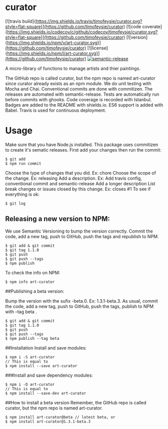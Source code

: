 # curator

[![travis build]{https://img.shields.io/travis/timofeysie/curator.svg?style=flat-square}](https://github.com/timofeysie/curator)
[![code coverate]{https://img.shields.io/codecov/c/github/codecov/timofeysie/curator.svg?style=flat-square}](https://github.com/timofeysie/curator)
[![version]{https://img.shields.io/npm/v/art-curator.svg}](https://github.com/timofeysie/curator)
[![license]{https://img.shields.io/npm/l/art-curator.svg}](https://github.com/timofeysie/curator)
[![semantic-release](https://img.shields.io/badge/%20%20%F0%9F%93%A6%F0%9F%9A%80-semantic--release-e10079.svg?style=flat-square)](https://github.com/semantic-release/semantic-release)

A micro-library of functions to manage artists and thier paintings.

The GitHub repo is called curator, but the npm repo is named art-curator since curator already exists as an npm module.
We do unit testing with Mocha and Chai.  Conventional commits are done with commitizen.  The releases are automated with semantic-release.  Tests are automatically run before commits with ghooks.  Code coverage is recorded with Istanbul.  Badges are added to the README with shields.io.  ES6 support is added with Babel.  Travis is used for continuous deployment.

# Usage

Make sure that you have Node.js installed.
This package uses commitizen to create it's sematic releases.  First add your changes then run the commit:
```
$ git add
$ npm run commit
```
Choose the type of changes that you did. Ex: chore
Choose the scope of the change. Ex: releasing
Add a description. Ex: Add travis config, conventional commit and semantic-release
Add a longer description
List break changes or issues closed by this change. Ex: closes #1
To see if everything is ok:
```
$ git log
```
## Releasing a new version to NPM:

We use Semantic Versioning to bump the version correctly.  Commit the code, add a new tag, push to GitHub, push the tags and republish to NPM.
```
$ git add & git commit
$ git tag 1.1.0
$ git push
$ git push --tags
$ npm publish
```
To check the info on NPM:
```
$ npm info art-curator
```
##Publishing a beta version:

Bump the version with the sufix -beta.0. Ex: 1.3.1-beta.3.  As usual, commit the code, add a new tag, push to GitHub, push the tags, publish to NPM with –tag beta . 
```
$ git add & git commit
$ git tag 1.1.0
$ git push
$ git push --tags 
$ npm publish --tag beta
```

##Installation
Install and save modules: 
```
$ npm i -S art-curator 
// This is equal to
$ npm install --save art-curator
```

###Install and save dependency modules:
```
$ npm i -D art-curator
// This is equal to
$ npm install --save-dev art-curator
```

##How to install a beta version
Remember, the GitHub repo is called curator, but the npm repo is named art-curator.
```
$ npm install art-curator@beta // latest beta, or
$ npm install art-curator@1.3.1-beta.3
```

